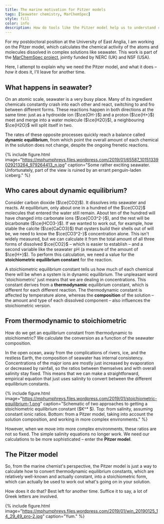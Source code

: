 ```yaml
---
title: The marine motivation for Pitzer models
tags: [Seawater chemistry, MarChemSpec]
style: fill
color: info
description: How do tools like the Pitzer model help us to understand chemical equilibria in seawater?
---
```


<script type="text/x-mathjax-config">
MathJax.Hub.Config({tex2jax: {inlineMath: [['$','$'], ['\\(','\\)']]}});
MathJax.Ajax.config.path["mhchem"] =
  "https://cdnjs.cloudflare.com/ajax/libs/mathjax-mhchem/3.3.2";
MathJax.Hub.Config({TeX: {extensions: ["[mhchem]/mhchem.js"]}});
</script><script src='https://cdnjs.cloudflare.com/ajax/libs/mathjax/2.7.5/MathJax.js?config=TeX-MML-AM_CHTML' async></script>

For my postdoctoral position at the University of East Anglia, I am working on the Pitzer model, which calculates the chemical activity of the atoms and molecules dissolved in complex solutions like seawater. This work is part of the [MarChemSpec project](http://marchemspec.org/), jointly funded by NERC (UK) and NSF (USA).

Here, I attempt to explain why we need the Pitzer model, and what it does – *how* it does it, I'll leave for another time.

## What happens in seawater?

On an atomic scale, seawater is a very busy place. Many of its ingredient chemicals constantly crash into each other and react, switching to and fro between different forms. These reactions happen in both directions at the same time: just as a hydroxide ion ($\ce{OH-}$) and a proton ($\ce{H+}$) meet and merge into a water molecule ($\ce{H2O}$), a neighbouring $\ce{H2O}$ will split itself in two.

The rates of these opposite processes quickly reach a balance called **dynamic equilibrium**, from which point the overall amount of each chemical in the solution does not change, despite the ongoing frenetic reactions.

{% include figure.html image="https://mphumphreys.files.wordpress.com/2019/01/65587_10151339029213264_979264413_n.jpg" caption="Some rather exciting seawater. Unfortunately, part of the view is ruined by an errant penguin-laden iceberg." %}

## Who cares about dynamic equilibrium?

Consider carbon dioxide ($\ce{CO2}$). It dissolves into seawater and reacts. At equilibrium, only about one in a hundred of the $\ce{CO2}$ molecules that entered the water still remain. About ten of the hundred will have changed into carbonate ions ($\ce{CO3^2-}$), and the rest will be bicarbonate ($\ce{HCO3-}$). If we wanted to work out, for example, how stable the calcite ($\ce{CaCO3}$) that oysters build their shells out of will be, we need to know the $\ce{CO3^2-}$ concentration alone. This isn't widely measured, but we can calculate it from the total amount of all three forms of dissolved $\ce{CO2}$ – which is easier to establish – and a second variable like the seawater pH (a measure of the amount of $\ce{H+}$). To perform this calculation, we need a value for the **stoichiometric equilibrium constant** for the reaction.

A stoichiometric equilibrium constant tells us how much of each chemical there will be when a system is in dynamic equilibrium. The unpleasant word 'stoichiometric' just means that we are dealing in concentrations. This constant derives from a **thermodynamic** equilibrium constant, which is different for each different reaction. The thermodynamic constant is affected by temperature alone, whereas the **composition** of the solution –  the amount and type of each dissolved component – also influences the stoichiometric version.

## From thermodynamic to stoichiometric

How do we get an equilibrium constant from thermodynamic to stoichiometric? We calculate the conversion as a function of the seawater composition.

In the open ocean, away from the complications of rivers, ice, and the restless Earth, the composition of seawater has internal consistency. Concentrations of the major ions are mostly just increased by evaporation or decreased by rainfall, so the ratios between themselves and with overall salinity stay fixed. This means that we can make a straightforward, empirical equation that just uses salinity to convert between the different equilibrium constants.

{% include figure.html image="https://mphumphreys.files.wordpress.com/2019/01/stoichiometric-equilibrium-1.png" caption="Schematic of two approaches to getting a stoichiometric equilibrium constant ($K^* $). Top: from salinity, assuming constant ionic ratios. Bottom: from a Pitzer model, taking into account the solution composition, and working in more complex environments." %}

However, when we move into more complex environments, these ratios are not so fixed. The simple salinity equations no longer work. We need our calculations to be more sophisticated – enter the **Pitzer model**.

## The Pitzer model

So, from the marine chemist's perspective, the Pitzer model is just a way to calculate how to convert thermodynamic equilibrium constants, which are relatively well-known and actually constant, into a stoichiometric form, which can actually be used to work out what's going on in your solution.

How does it do that? Best left for another time. Suffice it to say, a lot of Greek letters are involved.

{% include figure.html image="https://mphumphreys.files.wordpress.com/2019/01/win_20190125_14_29_49_pro-2.jpg" caption="Yum." %}
